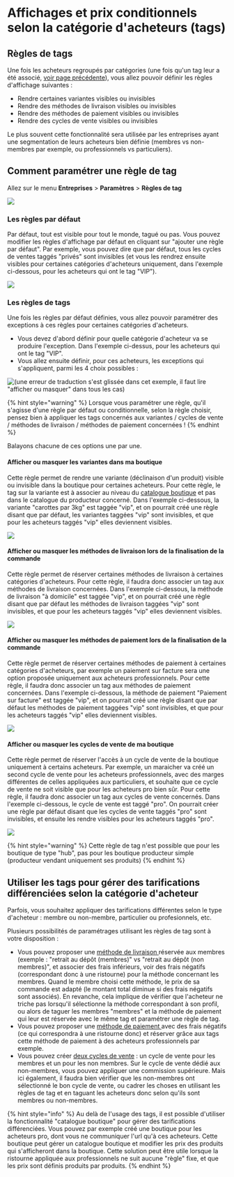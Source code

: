 # Affichages et prix conditionnels selon la catégorie d'acheteurs \(tags\)

## Règles de tags

Une fois les acheteurs regroupés par catégories \(une fois qu'un tag leur a été associé, [voir page précédente](gestion-des-acheteurs-et-regroupement-par-categorie.md#tags-association-dun-acheteur-a-une-categorie-donnee)\), vous allez pouvoir définir les règles d'affichage suivantes : 

* Rendre certaines variantes visibles ou invisibles
* Rendre des méthodes de livraison visibles ou invisibles
* Rendre des méthodes de paiement visibles ou invisibles
* Rendre des cycles de vente visibles ou invisibles

Le plus souvent cette fonctionnalité sera utilisée par les entreprises ayant une segmentation de leurs acheteurs bien définie \(membres vs non-membres par exemple, ou professionnels vs particuliers\).

## Comment paramétrer une règle de tag

Allez sur le menu **Entreprises** &gt; **Paramètres** &gt; **Règles de tag**

![](../../../.gitbook/assets/image%20%2833%29.png)

### Les règles par défaut

Par défaut, tout est visible pour tout le monde, tagué ou pas. Vous pouvez modifier les règles d'affichage par défaut en cliquant sur "ajouter une règle par défaut". Par exemple, vous pouvez dire que par défaut, tous les cycles de ventes taggés "privés" sont invisibles \(et vous les rendrez ensuite visibles pour certaines catégories d'acheteurs uniquement, dans l'exemple ci-dessous, pour les acheteurs qui ont le tag "VIP"\).

![](../../../.gitbook/assets/capture-du-2019-08-22-16-35-20.png)

### Les règles de tags

Une fois les règles par défaut définies, vous allez pouvoir paramétrer des exceptions à ces règles pour certaines catégories d'acheteurs.

* Vous devez d'abord définir pour quelle catégorie d'acheteur va se produire l'exception. Dans l'exemple ci-dessus, pour les acheteurs qui ont le tag "VIP".
* Vous allez ensuite définir, pour ces acheteurs, les exceptions qui s'appliquent, parmi les 4 choix possibles :

![\(une erreur de traduction s&apos;est gliss&#xE9;e dans cet exemple, il faut lire &quot;afficher ou masquer&quot; dans tous les cas\)](../../../.gitbook/assets/capture-du-2019-08-22-16-47-20.png)

{% hint style="warning" %}
Lorsque vous paramétrer une règle, qu'il s'agisse d'une règle par défaut ou conditionnelle, selon la règle choisir, pensez bien à appliquer les tags concernés aux variantes / cycles de vente / méthodes de livraison / méthodes de paiement concernées !
{% endhint %}

Balayons chacune de ces options une par une.

#### Afficher ou masquer les variantes dans ma boutique

Cette règle permet de rendre une variante \(déclinaison d'un produit\) visible ou invisible dans la boutique pour certaines acheteurs. Pour cette règle, le tag sur la variante est à associer au niveau du [catalogue boutique](../../produits-1/inventory-tool.md) et pas dans le catalogue du producteur concerné. Dans l'exemple ci-dessous, la variante "carottes par 3kg" est taggée "vip", et on pourrait créé une règle disant que par défaut, les variantes taggées "vip" sont invisibles, et que pour les acheteurs taggés "vip" elles deviennent visibles.

![](../../../.gitbook/assets/capture-du-2019-08-22-16-56-38.png)

#### Afficher ou masquer les méthodes de livraison lors de la finalisation de la commande

Cette règle permet de réserver certaines méthodes de livraison à certaines catégories d'acheteurs. Pour cette règle, il faudra donc associer un tag aux méthodes de livraison concernées. Dans l'exemple ci-dessous, la méthode de livraison "à domicile" est taggée "vip", et on pourrait créé une règle disant que par défaut les méthodes de livraison taggées "vip" sont invisibles, et que pour les acheteurs taggés "vip" elles deviennent visibles.

![](../../../.gitbook/assets/capture-du-2019-08-22-17-02-06.png)

#### Afficher ou masquer les méthodes de paiement lors de la finalisation de la commande

Cette règle permet de réserver certaines méthodes de paiement à certaines catégories d'acheteurs, par exemple un paiement sur facture sera une option proposée uniquement aux acheteurs professionnels. Pour cette règle, il faudra donc associer un tag aux méthodes de paiement concernées. Dans l'exemple ci-dessous, la méthode de paiement "Paiement sur facture" est taggée "vip", et on pourrait créé une règle disant que par défaut les méthodes de paiement taggées "vip" sont invisibles, et que pour les acheteurs taggés "vip" elles deviennent visibles. 

![](../../../.gitbook/assets/capture-du-2019-08-22-17-07-19.png)

#### Afficher ou masquer les cycles de vente de ma boutique

Cette règle permet de réserver l'accès à un cycle de vente de la boutique uniquement à certains acheteurs. Par exemple, un maraicher va créé un second cycle de vente pour les acheteurs professionnels, avec des marges différentes de celles appliquées aux particuliers, et souhaite que ce cycle de vente ne soit visible que pour les acheteurs pro bien sûr. Pour cette règle, il faudra donc associer un tag aux cycles de vente concernés. Dans l'exemple ci-dessous, le cycle de vente est taggé "pro". On pourrait créer une règle par défaut disant que les cycles de vente taggés "pro" sont invisibles, et ensuite les rendre visibles pour les acheteurs taggés "pro".

![](../../../.gitbook/assets/capture-du-2019-08-22-17-14-07.png)

{% hint style="warning" %}
Cette règle de tag n'est possible que pour les boutique de type "hub", pas pour les boutique producteur simple \(producteur vendant uniquement ses produits\)
{% endhint %}

## Utiliser les tags pour gérer des tarifications différenciées selon la catégorie d'acheteur

Parfois, vous souhaitez appliquer des tarifications différentes selon le type d'acheteur : membre ou non-membre, particulier ou profesionnels, etc. 

Plusieurs possibilités de paramétrages utilisant les règles de tag sont à votre disposition  :

* Vous pouvez proposer une [méthode de livraison ](../types-de-livraisons.md)réservée aux membres \(exemple : "retrait au dépôt \(membres\)" vs "retrait au dépôt \(non membres\)", et associer des frais inférieurs, voir des frais négatifs \(correspondant donc à une ristourne\) pour la méthode concernant les membres. Quand le membre choisi cette méthode, le prix de sa commande est adapté \(le montant total diminue si des frais négatifs sont associés\). En revanche, cela implique de vérifier que l'acheteur ne triche pas lorsqu'il sélectionne la méthode correspondant à son profil, ou alors de taguer les membres "membres" et la méthode de paiement qui leur est réservée avec le même tag et paramétrer une règle de tag.
* Vous pouvez proposer une [méthode de paiement ](../methodes-de-paiements.md)avec des frais négatifs \(ce qui correspondra à une ristourne donc\) et réserver grâce aux tags cette méthode de paiement à des acheteurs professionnels par exemple. 
* Vous pouvez créer [deux cycles de vente](../cycles-de-vente/opening-more-than-one-order-cycle.md) : un cycle de vente pour les membres et un pour les non membres. Sur le cycle de vente dédié aux non-membres, vous pouvez appliquer une commission supérieure. Mais ici également, il faudra bien vérifier que les non-membres ont sélectionné le bon cycle de vente, ou cadrer les choses en utilisant les règles de tag et en taguant les acheteurs donc selon qu'ils sont membres ou non-membres.

{% hint style="info" %}
Au delà de l'usage des tags, il est possible d'utiliser la fonctionnalité "catalogue boutique" pour gérer des tarifications différenciées. Vous pouvez par exemple créé une boutique pour les acheteurs pro, dont vous ne communiquer l'url qu'à ces acheteurs. Cette boutique peut gérer un catalogue boutique et modifier les prix des produits qui s'afficheront dans la boutique. Cette solution peut être utile lorsque la ristourne appliquée aux professionnels ne suit aucune "règle" fixe, et que les prix sont définis produits par produits.
{% endhint %}

#### 



